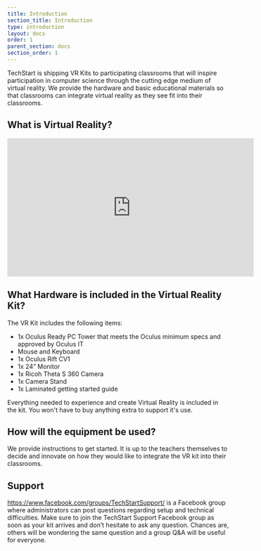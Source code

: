 ```yaml
---
title: Introduction
section_title: Introduction
type: introduction
layout: docs
order: 1
parent_section: docs
section_order: 1
---
```

TechStart is shipping VR Kits to participating classrooms that will inspire participation in computer science through the cutting edge medium of virtual reality. We provide the hardware and basic educational materials so that classrooms can integrate virtual reality as they see fit into their classrooms.

## What is Virtual Reality?

<iframe width="560" height="315" src="https://www.youtube.com/embed/HBNH8tzsfVM" frameborder="0" allowfullscreen></iframe>

## What Hardware is included in the Virtual Reality Kit?
The VR Kit includes the following items:
* 1x Oculus Ready PC Tower that meets the Oculus minimum specs and approved by Oculus IT
* Mouse and Keyboard
* 1x Oculus Rift CV1
* 1x 24” Monitor
* 1x Ricoh Theta S 360 Camera
* 1x Camera Stand
* 1x Laminated getting started guide

Everything needed to experience and create Virtual Reality is included in the kit. You won't have to buy anything extra to support it's use.

## How will the equipment be used? 
We provide instructions to get started. It is up to the teachers themselves to decide and innovate on how they would like to integrate the VR kit into their classrooms.

## Support
https://www.facebook.com/groups/TechStartSupport/ is a Facebook group where administrators can post questions regarding setup and technical difficulties. Make sure to join the TechStart Support Facebook group as soon as your kit arrives and don’t hesitate to ask any question. Chances are, others will be wondering the same question and a group Q&A will be useful for everyone.